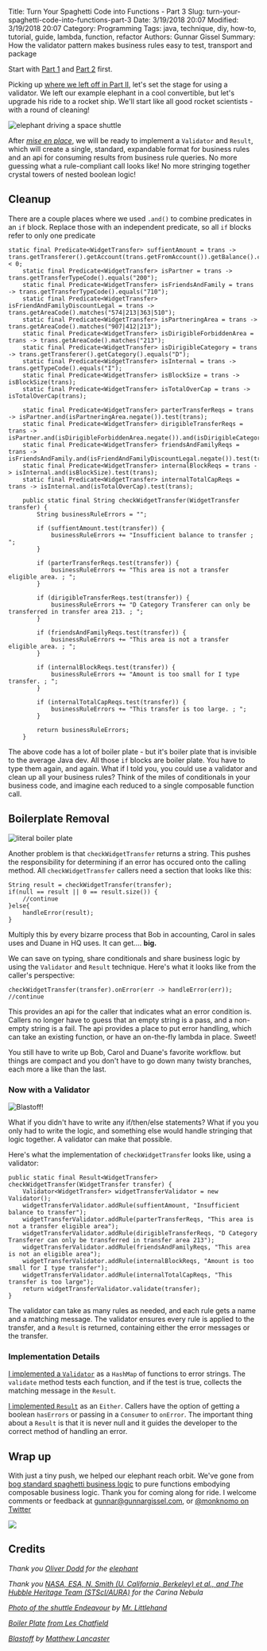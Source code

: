 Title: Turn Your Spaghetti Code into Functions - Part 3
Slug: turn-your-spaghetti-code-into-functions-part-3
Date: 3/19/2018 20:07
Modified: 3/19/2018 20:07
Category: Programming
Tags: java, technique, diy, how-to, tutorial, guide, lambda, function, refactor
Authors: Gunnar Gissel
Summary: How the validator pattern makes business rules easy to test, transport and package

Start with [Part 1](http://www.gunnargissel.com/turn-your-spaghetti-code-into-functions-part-1.html) and [Part 2](http://www.gunnargissel.com/turn-your-spaghetti-code-into-functions-part-2.html) first.

Picking up [where we left off in Part II]( http://www.gunnargissel.com/turn-your-spaghetti-code-into-functions-part-2.html ), let's set the stage for using a validator.   We left our example elephant in a cool convertible, but let's upgrade his ride to a rocket ship.  We'll start like all good rocket scientists - with a round of cleaning!

<img src="https://i.imgur.com/HS1ZVqFl.png" title="elephant driving a space shuttle" alt="elephant driving a space shuttle" />

After _[mise en place](https://en.wikipedia.org/wiki/Mise_en_place)_, we will be ready to implement a `Validator` and `Result`, which will create a single, standard, expandable format for business rules and an api for consuming results from business rule queries.  No more guessing what a rule-compliant call looks like!  No more stringing together crystal towers of nested boolean logic!

Cleanup
-----------

 There are a couple places where we used `.and()` to combine predicates in an `if` block.  Replace those with an independent predicate, so all `if` blocks refer to only one predicate

    static final Predicate<WidgetTransfer> suffientAmount = trans -> trans.getTransferer().getAccount(trans.getFromAccount()).getBalance().compareTo(trans.getAmount()) < 0;
        static final Predicate<WidgetTransfer> isPartner = trans -> trans.getTransferTypeCode().equals("200");
        static final Predicate<WidgetTransfer> isFriendsAndFamily = trans -> trans.getTransferTypeCode().equals("710");
        static final Predicate<WidgetTransfer> isFriendAndFamilyDiscountLegal = trans -> trans.getAreaCode().matches("574|213|363|510");
        static final Predicate<WidgetTransfer> isPartneringArea = trans -> trans.getAreaCode().matches("907|412|213");
        static final Predicate<WidgetTransfer> isDirigibleForbiddenArea = trans -> trans.getAreaCode().matches("213");
        static final Predicate<WidgetTransfer> isDirigibleCategory = trans -> trans.getTransferer().getCategory().equals("D");
        static final Predicate<WidgetTransfer> isInternal = trans -> trans.getTypeCode().equals("I");
        static final Predicate<WidgetTransfer> isBlockSize = trans -> isBlockSize(trans);
        static final Predicate<WidgetTransfer> isTotalOverCap = trans -> isTotalOverCap(trans);
        
        static final Predicate<WidgetTransfer> parterTransferReqs = trans -> isPartner.and(isPartneringArea.negate()).test(trans);
        static final Predicate<WidgetTransfer> dirigibleTransferReqs = trans -> isPartner.and(isDirigibleForbiddenArea.negate()).and(isDirigibleCategory).test(trans);
        static final Predicate<WidgetTransfer> friendsAndFamilyReqs = trans -> isFriendsAndFamily.and(isFriendAndFamilyDiscountLegal.negate()).test(trans);
        static final Predicate<WidgetTransfer> internalBlockReqs = trans -> isInternal.and(isBlockSize).test(trans);
        static final Predicate<WidgetTransfer> internalTotalCapReqs = trans -> isInternal.and(isTotalOverCap).test(trans);
        
        public static final String checkWidgetTransfer(WidgetTransfer transfer) {
            String businessRuleErrors = "";

            if (suffientAmount.test(transfer)) {
                businessRuleErrors += "Insufficient balance to transfer ; ";
            }

            if (parterTransferReqs.test(transfer)) {
                businessRuleErrors += "This area is not a transfer eligible area. ; ";
            }

            if (dirigibleTransferReqs.test(transfer)) {
                businessRuleErrors += "D Category Transferer can only be transferred in transfer area 213. ; ";
            }

            if (friendsAndFamilyReqs.test(transfer)) {
                businessRuleErrors += "This area is not a transfer eligible area. ; ";
            }

            if (internalBlockReqs.test(transfer)) {
                businessRuleErrors += "Amount is too small for I type transfer. ; ";
            }

            if (internalTotalCapReqs.test(transfer)) {
                businessRuleErrors += "This transfer is too large. ; ";
            }

            return businessRuleErrors;
        }
        

The above code has a lot of boiler plate - but it's boiler plate that is invisible to the average Java dev.  All those `if` blocks are boiler plate.  You have to type them again, and again.  What if I told you, you could use a validator and clean up all your business rules?  Think of the miles of conditionals in your business code, and imagine each reduced to a single composable function call.

Boilerplate Removal
-------------------------------------------

<img src="https://i.imgur.com/z5pXylbl.jpg" title="literal boiler plate"/>

Another problem is that `checkWidgetTransfer` returns a string.  This pushes the responsibility for determining if an error has occured onto the calling method.  All `checkWidgetTransfer` callers need a section that looks like this:
    
    String result = checkWidgetTransfer(transfer);
    if(null == result || 0 == result.size()) {
        //continue
    }else{
        handleError(result);
    }

Multiply this by every bizarre process that Bob in accounting, Carol in sales uses and Duane in HQ uses.  It can get.... __big.__
    
We can save on typing, share conditionals and share business logic by using the `Validator` and `Result` technique.  Here's what it looks like from the caller's perspective:

    checkWidgetTransfer(transfer).onError(err -> handleError(err));
    //continue

This provides an api for the caller that indicates what an error condition is.  Callers no longer have to guess that an empty string is a pass, and a non-empty string is a fail.  The api provides a place to put error handling, which can take an existing function, or have an on-the-fly lambda in place.  Sweet!

You still have to write up Bob, Carol and Duane's favorite workflow. but things are compact and you don't have to go down many twisty branches, each more a like than the last. 

### Now with a Validator

<img src="https://i.imgur.com/LxHru8gl.jpg" title="Blastoff!"/>

What if you didn't have to write any if/then/else statements?  What if you you only had to write the logic, and something else would handle stringing that logic together.  A validator can make that possible.

Here's what the implementation of `checkWidgetTransfer` looks like, using a validator:

    public static final Result<WidgetTransfer> checkWidgetTransfer(WidgetTransfer transfer) {
        Validator<WidgetTransfer> widgetTransferValidator = new Validator();
        widgetTransferValidator.addRule(suffientAmount, "Insufficient balance to transfer");
        widgetTransferValidator.addRule(parterTransferReqs, "This area is not a transfer eligible area");
        widgetTransferValidator.addRule(dirigibleTransferReqs, "D Category Transferer can only be transferred in transfer area 213");
        widgetTransferValidator.addRule(friendsAndFamilyReqs, "This area is not an eligible area");
        widgetTransferValidator.addRule(internalBlockReqs, "Amount is too small for I type transfer");
        widgetTransferValidator.addRule(internalTotalCapReqs, "This transfer is too large");
        return widgetTransferValidator.validate(transfer); 
    }

The validator can take as many rules as needed, and each rule gets a name and a matching message.  The validator ensures every rule is applied to the transfer, and a `Result` is returned, containing either the error messages or the transfer.

### Implementation Details

[I implemented a `Validator`](https://github.com/monknomo/If-Else-Block-Refactoring/blob/master/src/main/java/com/gunnargissel/suemez/businessrulerefactorexample/refactor5/Validator.java) as a `HashMap` of functions to error strings.  The `validate` method tests each function, and if the test is true, collects the matching message in the `Result`.

[I implemented `Result`](https://github.com/monknomo/If-Else-Block-Refactoring/blob/master/src/main/java/com/gunnargissel/suemez/businessrulerefactorexample/refactor5/Result.java) as an `Either`.  Callers have the option of getting a boolean `hasErrors` or passing in a `Consumer` to `onError`.  The important thing about a `Result` is that it is never null and it guides the developer to the correct method of handling an error.

## Wrap up 

With just a tiny push, we helped our elephant reach orbit.  We've gone from [bog standard spaghetti business logic]() to pure functions embodying composable business logic.  Thank you for coming along for ride.  I welcome comments or feedback at gunnar@gunnargissel.com, or [@monknomo on Twitter](https://twitter.com/monknomo)

<img src="https://i.imgur.com/5Xg3VrRl.jpg"/>

## Credits

_Thank you [Oliver Dodd](https://www.flickr.com/photos/oliverdodd/) for the [elephant](https://flic.kr/p/8N681r)_

_Thank you [NASA, ESA, N. Smith (U. California, Berkeley) et al., and The Hubble Heritage Team (STScI/AURA)](https://www.nasa.gov/multimedia/imagegallery/image_feature_1146.html) for the Carina Nebula_

_[Photo of the shuttle Endeavour](https://flic.kr/p/fejqBW) by [Mr. Littlehand](https://www.flickr.com/photos/73577218@N00/)_

_[Boiler Plate](https://flic.kr/p/Fvyd) [from Les Chatfield](https://www.flickr.com/photos/elsie/)_

_[Blastoff](https://flic.kr/p/q5sdna) by [Matthew Lancaster](https://www.flickr.com/photos/matthew_lancaster_2/)_


